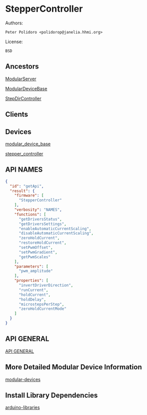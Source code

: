 # StepperController

Authors:

    Peter Polidoro <polidorop@janelia.hhmi.org>

License:

    BSD

## Ancestors

[ModularServer](https://github.com/janelia-arduino/ModularServer)

[ModularDeviceBase](https://github.com/janelia-arduino/ModularDeviceBase)

[StepDirController](https://github.com/janelia-arduino/StepDirController)

## Clients

## Devices

[modular_device_base](https://github.com/janelia-modular-devices/modular_device_base.git)

[stepper_controller](https://github.com/janelia-modular-devices/stepper_controller.git)

## API NAMES

```json
{
  "id": "getApi",
  "result": {
    "firmware": [
      "StepperController"
    ],
    "verbosity": "NAMES",
    "functions": [
      "getDriversStatus",
      "getDriversSettings",
      "enableAutomaticCurrentScaling",
      "disableAutomaticCurrentScaling",
      "zeroHoldCurrent",
      "restoreHoldCurrent",
      "setPwmOffset",
      "setPwmGradient",
      "getPwmScales"
    ],
    "parameters": [
      "pwm_amplitude"
    ],
    "properties": [
      "invertDriverDirection",
      "runCurrent",
      "holdCurrent",
      "holdDelay",
      "microstepsPerStep",
      "zeroHoldCurrentMode"
    ]
  }
}
```

## API GENERAL

[API GENERAL](./api/)

## More Detailed Modular Device Information

[modular-devices](https://github.com/janelia-modular-devices/modular-devices)

## Install Library Dependencies

[arduino-libraries](https://github.com/janelia-arduino/arduino-libraries)

